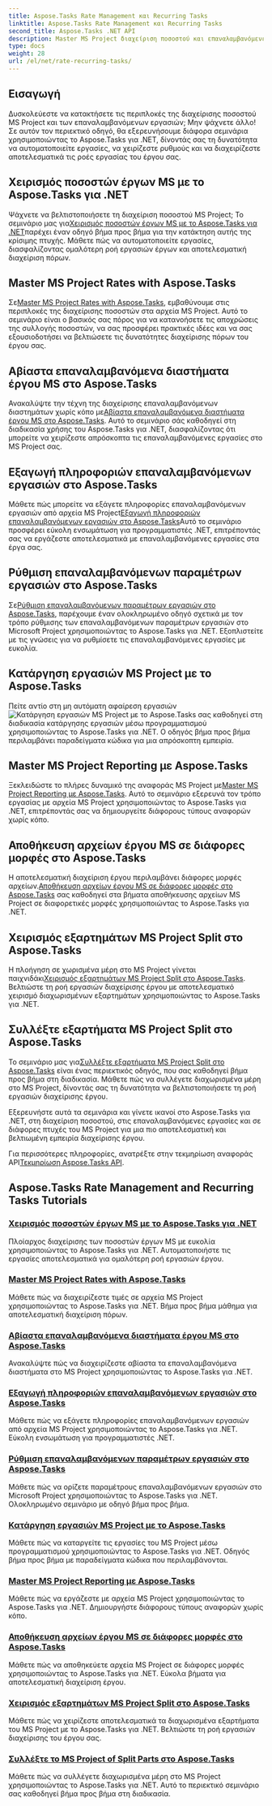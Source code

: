```yaml
---
title: Aspose.Tasks Rate Management και Recurring Tasks
linktitle: Aspose.Tasks Rate Management και Recurring Tasks
second_title: Aspose.Tasks .NET API
description: Master MS Project διαχείριση ποσοστού και επαναλαμβανόμενες εργασίες με το Aspose.Tasks .NET. Μάθετε να αυτοματοποιείτε εργασίες, να χειρίζεστε ρυθμούς και να διαχειρίζεστε διαχωρισμένα μέρη για ροές εργασίας έργου.
type: docs
weight: 28
url: /el/net/rate-recurring-tasks/
---
```


## Εισαγωγή

Δυσκολεύεστε να κατακτήσετε τις περιπλοκές της διαχείρισης ποσοστού MS Project και των επαναλαμβανόμενων εργασιών; Μην ψάχνετε άλλο! Σε αυτόν τον περιεκτικό οδηγό, θα εξερευνήσουμε διάφορα σεμινάρια χρησιμοποιώντας το Aspose.Tasks για .NET, δίνοντάς σας τη δυνατότητα να αυτοματοποιείτε εργασίες, να χειρίζεστε ρυθμούς και να διαχειρίζεστε αποτελεσματικά τις ροές εργασίας του έργου σας.

## Χειρισμός ποσοστών έργων MS με το Aspose.Tasks για .NET
 Ψάχνετε να βελτιστοποιήσετε τη διαχείριση ποσοστού MS Project; Το σεμινάριο μας για[Χειρισμός ποσοστών έργων MS με το Aspose.Tasks για .NET](./handling-rates/)παρέχει έναν οδηγό βήμα προς βήμα για την κατάκτηση αυτής της κρίσιμης πτυχής. Μάθετε πώς να αυτοματοποιείτε εργασίες, διασφαλίζοντας ομαλότερη ροή εργασιών έργων και αποτελεσματική διαχείριση πόρων.

## Master MS Project Rates with Aspose.Tasks
 Σε[Master MS Project Rates with Aspose.Tasks](./rate-collection/), εμβαθύνουμε στις περιπλοκές της διαχείρισης ποσοστών στα αρχεία MS Project. Αυτό το σεμινάριο είναι ο βασικός σας πόρος για να κατανοήσετε τις αποχρώσεις της συλλογής ποσοστών, να σας προσφέρει πρακτικές ιδέες και να σας εξουσιοδοτήσει να βελτιώσετε τις δυνατότητες διαχείρισης πόρων του έργου σας.

## Αβίαστα επαναλαμβανόμενα διαστήματα έργου MS στο Aspose.Tasks
 Ανακαλύψτε την τέχνη της διαχείρισης επαναλαμβανόμενων διαστημάτων χωρίς κόπο με[Αβίαστα επαναλαμβανόμενα διαστήματα έργου MS στο Aspose.Tasks](./recurring-intervals/). Αυτό το σεμινάριο σάς καθοδηγεί στη διαδικασία χρήσης του Aspose.Tasks για .NET, διασφαλίζοντας ότι μπορείτε να χειρίζεστε απρόσκοπτα τις επαναλαμβανόμενες εργασίες στο MS Project σας.

## Εξαγωγή πληροφοριών επαναλαμβανόμενων εργασιών στο Aspose.Tasks
 Μάθετε πώς μπορείτε να εξάγετε πληροφορίες επαναλαμβανόμενων εργασιών από αρχεία MS Project[Εξαγωγή πληροφοριών επαναλαμβανόμενων εργασιών στο Aspose.Tasks](./recurring-task-information/)Αυτό το σεμινάριο προσφέρει εύκολη ενσωμάτωση για προγραμματιστές .NET, επιτρέποντάς σας να εργάζεστε αποτελεσματικά με επαναλαμβανόμενες εργασίες στα έργα σας.

## Ρύθμιση επαναλαμβανόμενων παραμέτρων εργασιών στο Aspose.Tasks
 Σε[Ρύθμιση επαναλαμβανόμενων παραμέτρων εργασιών στο Aspose.Tasks](./recurring-task-parameters/), παρέχουμε έναν ολοκληρωμένο οδηγό σχετικά με τον τρόπο ρύθμισης των επαναλαμβανόμενων παραμέτρων εργασιών στο Microsoft Project χρησιμοποιώντας το Aspose.Tasks για .NET. Εξοπλιστείτε με τις γνώσεις για να ρυθμίσετε τις επαναλαμβανόμενες εργασίες με ευκολία.

## Κατάργηση εργασιών MS Project με το Aspose.Tasks
 Πείτε αντίο στη μη αυτόματη αφαίρεση εργασιών![Κατάργηση εργασιών MS Project με το Aspose.Tasks](./removing-tasks/) σας καθοδηγεί στη διαδικασία κατάργησης εργασιών μέσω προγραμματισμού χρησιμοποιώντας το Aspose.Tasks για .NET. Ο οδηγός βήμα προς βήμα περιλαμβάνει παραδείγματα κώδικα για μια απρόσκοπτη εμπειρία.

## Master MS Project Reporting με Aspose.Tasks
 Ξεκλειδώστε το πλήρες δυναμικό της αναφοράς MS Project με[Master MS Project Reporting με Aspose.Tasks](./report-types/). Αυτό το σεμινάριο εξερευνά τον τρόπο εργασίας με αρχεία MS Project χρησιμοποιώντας το Aspose.Tasks για .NET, επιτρέποντάς σας να δημιουργείτε διάφορους τύπους αναφορών χωρίς κόπο.

## Αποθήκευση αρχείων έργου MS σε διάφορες μορφές στο Aspose.Tasks
Η αποτελεσματική διαχείριση έργου περιλαμβάνει διάφορες μορφές αρχείων.[Αποθήκευση αρχείων έργου MS σε διάφορες μορφές στο Aspose.Tasks](./save-file-formats/) σας καθοδηγεί στα βήματα αποθήκευσης αρχείων MS Project σε διαφορετικές μορφές χρησιμοποιώντας το Aspose.Tasks για .NET.

## Χειρισμός εξαρτημάτων MS Project Split στο Aspose.Tasks
 Η πλοήγηση σε χωρισμένα μέρη στο MS Project γίνεται παιχνιδάκι[Χειρισμός εξαρτημάτων MS Project Split στο Aspose.Tasks](./split-parts/). Βελτιώστε τη ροή εργασιών διαχείρισης έργου με αποτελεσματικό χειρισμό διαχωρισμένων εξαρτημάτων χρησιμοποιώντας το Aspose.Tasks για .NET.

## Συλλέξτε εξαρτήματα MS Project Split στο Aspose.Tasks
 Το σεμινάριο μας για[Συλλέξτε εξαρτήματα MS Project Split στο Aspose.Tasks](./split-part-collection/) είναι ένας περιεκτικός οδηγός, που σας καθοδηγεί βήμα προς βήμα στη διαδικασία. Μάθετε πώς να συλλέγετε διαχωρισμένα μέρη στο MS Project, δίνοντάς σας τη δυνατότητα να βελτιστοποιήσετε τη ροή εργασιών διαχείρισης έργου.

Εξερευνήστε αυτά τα σεμινάρια και γίνετε ικανοί στο Aspose.Tasks για .NET, στη διαχείριση ποσοστού, στις επαναλαμβανόμενες εργασίες και σε διάφορες πτυχές του MS Project για μια πιο αποτελεσματική και βελτιωμένη εμπειρία διαχείρισης έργου.

 Για περισσότερες πληροφορίες, ανατρέξτε στην τεκμηρίωση αναφοράς API[Τεκμηρίωση Aspose.Tasks API](https://reference.aspose.com/tasks/net/).

## Aspose.Tasks Rate Management and Recurring Tasks Tutorials
### [Χειρισμός ποσοστών έργων MS με το Aspose.Tasks για .NET](./handling-rates/)
Πλοίαρχος διαχείρισης των ποσοστών έργων MS με ευκολία χρησιμοποιώντας το Aspose.Tasks για .NET. Αυτοματοποιήστε τις εργασίες αποτελεσματικά για ομαλότερη ροή εργασιών έργου.
### [Master MS Project Rates with Aspose.Tasks](./rate-collection/)
Μάθετε πώς να διαχειρίζεστε τιμές σε αρχεία MS Project χρησιμοποιώντας το Aspose.Tasks για .NET. Βήμα προς βήμα μάθημα για αποτελεσματική διαχείριση πόρων.
### [Αβίαστα επαναλαμβανόμενα διαστήματα έργου MS στο Aspose.Tasks](./recurring-intervals/)
Ανακαλύψτε πώς να διαχειρίζεστε αβίαστα τα επαναλαμβανόμενα διαστήματα στο MS Project χρησιμοποιώντας το Aspose.Tasks για .NET.
### [Εξαγωγή πληροφοριών επαναλαμβανόμενων εργασιών στο Aspose.Tasks](./recurring-task-information/)
Μάθετε πώς να εξάγετε πληροφορίες επαναλαμβανόμενων εργασιών από αρχεία MS Project χρησιμοποιώντας το Aspose.Tasks για .NET. Εύκολη ενσωμάτωση για προγραμματιστές .NET.
### [Ρύθμιση επαναλαμβανόμενων παραμέτρων εργασιών στο Aspose.Tasks](./recurring-task-parameters/)
Μάθετε πώς να ορίζετε παραμέτρους επαναλαμβανόμενων εργασιών στο Microsoft Project χρησιμοποιώντας το Aspose.Tasks για .NET. Ολοκληρωμένο σεμινάριο με οδηγό βήμα προς βήμα.
### [Κατάργηση εργασιών MS Project με το Aspose.Tasks](./removing-tasks/)
Μάθετε πώς να καταργείτε τις εργασίες του MS Project μέσω προγραμματισμού χρησιμοποιώντας το Aspose.Tasks για .NET. Οδηγός βήμα προς βήμα με παραδείγματα κώδικα που περιλαμβάνονται.
### [Master MS Project Reporting με Aspose.Tasks](./report-types/)
Μάθετε πώς να εργάζεστε με αρχεία MS Project χρησιμοποιώντας το Aspose.Tasks για .NET. Δημιουργήστε διάφορους τύπους αναφορών χωρίς κόπο.
### [Αποθήκευση αρχείων έργου MS σε διάφορες μορφές στο Aspose.Tasks](./save-file-formats/)
Μάθετε πώς να αποθηκεύετε αρχεία MS Project σε διάφορες μορφές χρησιμοποιώντας το Aspose.Tasks για .NET. Εύκολα βήματα για αποτελεσματική διαχείριση έργου.
### [Χειρισμός εξαρτημάτων MS Project Split στο Aspose.Tasks](./split-parts/)
Μάθετε πώς να χειρίζεστε αποτελεσματικά τα διαχωρισμένα εξαρτήματα του MS Project με το Aspose.Tasks για .NET. Βελτιώστε τη ροή εργασιών διαχείρισης του έργου σας.
### [Συλλέξτε το MS Project of Split Parts στο Aspose.Tasks](./split-part-collection/)
Μάθετε πώς να συλλέγετε διαχωρισμένα μέρη στο MS Project χρησιμοποιώντας το Aspose.Tasks για .NET. Αυτό το περιεκτικό σεμινάριο σας καθοδηγεί βήμα προς βήμα στη διαδικασία.